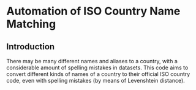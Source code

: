 # Automation of ISO Country Name Matching
## Introduction
There may be many different names and aliases to a country, with a considerable amount of spelling mistakes in datasets.
This code aims to convert different kinds of names of a country to their official ISO country code, even with spelling mistakes (by means of Levenshtein distance). 

